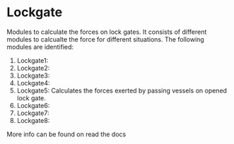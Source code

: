 # Lockgate

Modules to calculate the forces on lock gates.
It consists of different modules to calcualte the force for different situations.
The following modules are identified:

1. Lockgate1: 
2. Lockgate2: 
3. Lockgate3: 
4. Lockgate4: 
5. Lockgate5: Calculates the forces exerted by passing vessels on opened lock gate.
6. Lockgate6: 
7. Lockgate7: 
8. Lockgate8: 

More info can be found on read the docs